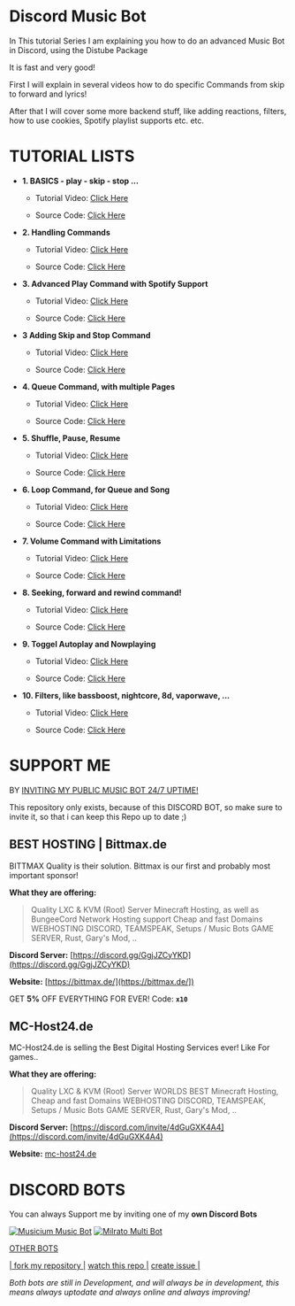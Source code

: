 # Discord Music Bot

In This tutorial Series I am explaining you how to do an advanced Music Bot in Discord, using the Distube Package

It is fast and very good!

First I will explain in several videos how to do specific Commands from skip to forward and lyrics!

After that I will cover some more backend stuff, like adding reactions, filters, how to use cookies, Spotify playlist supports etc. etc.

# TUTORIAL LISTS

- **1. BASICS - play - skip - stop ...**

    - Tutorial Video: [Click Here](https://youtu.be/tF2hYHW3H4w)

    - Source Code: [Click Here](https://github.com/Tomato6966/discord-music-bot/tree/0)

- **2. Handling Commands**

    - Tutorial Video: [Click Here](https://www.youtube.com/watch?v=LSzOKTs_deE)

    - Source Code: [Click Here](https://github.com/Tomato6966/discord-music-bot/tree/1)

- **3. Advanced Play Command with Spotify Support**

    - Tutorial Video: [Click Here](https://www.youtube.com/watch?v=xj8By8V5NR8)

    - Source Code: [Click Here](https://github.com/Tomato6966/discord-music-bot/tree/2)

- **3 Adding Skip and Stop Command**

    - Tutorial Video: [Click Here](https://www.youtube.com/watch?v=9pb0fYJSs3k)

    - Source Code: [Click Here](https://github.com/Tomato6966/discord-music-bot/tree/3)

- **4. Queue Command, with multiple Pages**

    - Tutorial Video: [Click Here](https://www.youtube.com/watch?v=x4DA1gpcDRA)

    - Source Code: [Click Here](https://github.com/Tomato6966/discord-music-bot/tree/4)


- **5. Shuffle, Pause, Resume**

    - Tutorial Video: [Click Here](https://www.youtube.com/watch?v=rnQFIj25u70)

    - Source Code: [Click Here](https://github.com/Tomato6966/discord-music-bot/tree/5)


- **6. Loop Command, for Queue and Song**

    - Tutorial Video: [Click Here](https://www.youtube.com/watch?v=jr-PilSGD5g)

    - Source Code: [Click Here](https://github.com/Tomato6966/discord-music-bot/tree/6)

- **7. Volume Command with Limitations**

    - Tutorial Video: [Click Here](https://www.youtube.com/watch?v=66GjRV819hk)

    - Source Code: [Click Here](https://github.com/Tomato6966/discord-music-bot/tree/7)

- **8. Seeking, forward and rewind command!**

    - Tutorial Video: [Click Here](https://www.youtube.com/watch?v=3F0w6QRMbFI)

    - Source Code: [Click Here](https://github.com/Tomato6966/discord-music-bot/tree/8)

- **9. Toggel Autoplay and Nowplaying**

    - Tutorial Video: [Click Here](https://www.youtube.com/watch?v=QuslcAJ5xds)

    - Source Code: [Click Here](https://github.com/Tomato6966/discord-music-bot/tree/9)

- **10. Filters, like bassboost, nightcore, 8d, vaporwave, ...**

    - Tutorial Video: [Click Here](https://www.youtube.com/watch?v=35SM_Xw7KQg)

    - Source Code: [Click Here](https://github.com/Tomato6966/discord-music-bot/tree/10)

# SUPPORT ME
BY [INVITING MY PUBLIC MUSIC BOT 24/7 UPTIME!](https://discord.com/api/oauth2/authorize?client_id=742672021422342165&permissions=8&scope=bot)

This repository only exists, because of this DISCORD BOT, so make sure to invite it, so that i can keep this Repo up to date ;)

## BEST HOSTING | Bittmax.de
BITTMAX Quality is their solution.
Bittmax is our first and probably most important sponsor!

**What they are offering:**
> Quality LXC & KVM (Root) Server
> Minecraft Hosting, as well as BungeeCord Network Hosting support
> Cheap and fast Domains
> WEBHOSTING
> DISCORD, TEAMSPEAK, Setups / Music Bots
> GAME SERVER, Rust, Gary's Mod, ..

**Discord Server:**
[https://discord.gg/GgjJZCyYKD](https://discord.gg/GgjJZCyYKD)

**Website:**
[https://bittmax.de/](https://bittmax.de/])

GET **5%** OFF EVERYTHING FOR EVER!
Code: **`x10`**

## MC-Host24.de
MC-Host24.de is selling the Best Digital Hosting Services ever!
Like For games..

**What they are offering:**
> Quality LXC & KVM (Root) Server
> WORLDS BEST Minecraft Hosting,
> Cheap and fast Domains
> WEBHOSTING
> DISCORD, TEAMSPEAK, Setups / Music Bots
> GAME SERVER, Rust, Gary's Mod, ..

**Discord Server:**
[https://discord.com/invite/4dGuGXK4A4](https://discord.com/invite/4dGuGXK4A4)

**Website:**
[mc-host24.de](https://mc-host24.de/user/affiliate/3121])

# DISCORD BOTS

You can always Support me by inviting one of my **own Discord Bots**

[![Musicium Music Bot](https://cdn.discordapp.com/attachments/742446682381221938/770055673965707264/test1.png)](https://musicium.eu)
[![Milrato Multi Bot](https://cdn.discordapp.com/attachments/742446682381221938/770056826724679680/test1.png)](https://milrato.eu)

[OTHER BOTS](https://bots.musicium.eu)

[| fork my repository  |](https://github.com/user/repository/fork)
[watch this repo  |](https://github.com/user/repository/subscription)
[create issue |](https://github.com/user/repository/issues/new)

*Both bots are still in Development, and will always be in development, this means always uptodate and always online and always improving!*
